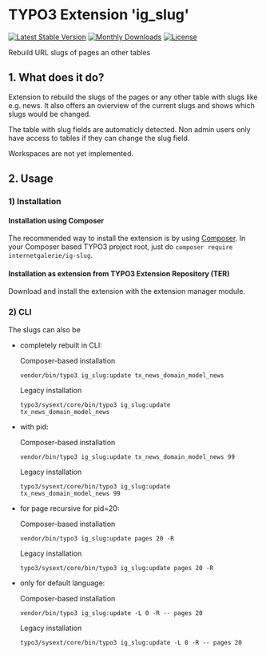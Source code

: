# TYPO3 Extension  'ig_slug'

[![Latest Stable Version](https://poser.pugx.org/internetgalerie/ig-slug/v/stable)](https://packagist.org/packages/internetgalerie/ig-slug)
[![Monthly Downloads](https://poser.pugx.org/internetgalerie/ig-slug/d/monthly)](https://packagist.org/packages/internetgalerie/ig-slug)
[![License](https://poser.pugx.org/internetgalerie/ig-slug/license)](https://packagist.org/packages/internetgalerie/ig-slug)

Rebuild URL slugs of pages an other tables

## 1. What does it do?


Extension to rebuild the slugs of the pages or any other table with slugs like e.g. news. It also offers an ovierview of the current slugs and shows which slugs would be changed.

The table with slug fields are automaticly detected. Non admin users only have access to tables if they can change the slug field.

Workspaces are not yet implemented.

## 2. Usage


### 1) Installation

#### Installation using Composer

The recommended way to install the extension is by using [Composer][2]. In your Composer based TYPO3 project root, just do `composer require internetgalerie/ig-slug`.

#### Installation as extension from TYPO3 Extension Repository (TER)

Download and install the extension with the extension manager module.


### 2) CLI

The slugs can also be
*   completely rebuilt in CLI:

    Composer-based installation

        vendor/bin/typo3 ig_slug:update tx_news_domain_model_news

    Legacy installation

        typo3/sysext/core/bin/typo3 ig_slug:update tx_news_domain_model_news

*   with pid:

    Composer-based installation

        vendor/bin/typo3 ig_slug:update tx_news_domain_model_news 99

    Legacy installation

        typo3/sysext/core/bin/typo3 ig_slug:update tx_news_domain_model_news 99

*   for page recursive for pid=20:

    Composer-based installation

        vendor/bin/typo3 ig_slug:update pages 20 -R

    Legacy installation

        typo3/sysext/core/bin/typo3 ig_slug:update pages 20 -R

*   only for default language:

    Composer-based installation

        vendor/bin/typo3 ig_slug:update -L 0 -R -- pages 20

    Legacy installation

        typo3/sysext/core/bin/typo3 ig_slug:update -L 0 -R -- pages 20


[1]: https://docs.typo3.org/typo3cms/extensions/ig_slug/
[2]: https://getcomposer.org/
[3]: https://docs.typo3.org/m/typo3/reference-coreapi/main/en-us/ApiOverview/CommandControllers/Index.html
